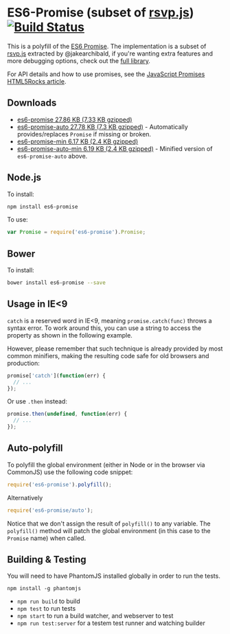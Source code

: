# ES6-Promise (subset of [rsvp.js](https://github.com/tildeio/rsvp.js)) [![Build Status](https://travis-ci.org/stefanpenner/es6-promise.svg?branch=master)](https://travis-ci.org/stefanpenner/es6-promise)

This is a polyfill of the [ES6 Promise](http://people.mozilla.org/~jorendorff/es6-draft.html#sec-promise-constructor). The implementation is a subset of [rsvp.js](https://github.com/tildeio/rsvp.js) extracted by @jakearchibald, if you're wanting extra features and more debugging options, check out the [full library](https://github.com/tildeio/rsvp.js).

For API details and how to use promises, see the <a href="http://www.html5rocks.com/en/tutorials/es6/promises/">JavaScript Promises HTML5Rocks article</a>.

## Downloads

* [es6-promise 27.86 KB (7.33 KB gzipped)](https://raw.githubusercontent.com/stefanpenner/es6-promise/master/dist/lib/es6-promise.js)
* [es6-promise-auto 27.78 KB (7.3 KB gzipped)](https://raw.githubusercontent.com/stefanpenner/es6-promise/master/dist/es6-promise.auto.js) - Automatically provides/replaces `Promise` if missing or broken.
* [es6-promise-min 6.17 KB (2.4 KB gzipped)](https://raw.githubusercontent.com/stefanpenner/es6-promise/master/dist/lib/es6-promise.min.js)
* [es6-promise-auto-min 6.19 KB (2.4 KB gzipped)](https://raw.githubusercontent.com/stefanpenner/es6-promise/master/dist/es6-promise.auto.min.js) - Minified version of `es6-promise-auto` above.

## Node.js

To install:

```sh
npm install es6-promise
```

To use:

```js
var Promise = require('es6-promise').Promise;
```

## Bower

To install:

```sh
bower install es6-promise --save
```


## Usage in IE<9

`catch` is a reserved word in IE<9, meaning `promise.catch(func)` throws a syntax error. To work around this, you can use a string to access the property as shown in the following example.

However, please remember that such technique is already provided by most common minifiers, making the resulting code safe for old browsers and production:

```js
promise['catch'](function(err) {
  // ...
});
```

Or use `.then` instead:

```js
promise.then(undefined, function(err) {
  // ...
});
```

## Auto-polyfill

To polyfill the global environment (either in Node or in the browser via CommonJS) use the following code snippet:

```js
require('es6-promise').polyfill();
```

Alternatively

```js
require('es6-promise/auto');
```

Notice that we don't assign the result of `polyfill()` to any variable. The `polyfill()` method will patch the global environment (in this case to the `Promise` name) when called.

## Building & Testing

You will need to have PhantomJS installed globally in order to run the tests.

`npm install -g phantomjs`

* `npm run build` to build
* `npm test` to run tests
* `npm start` to run a build watcher, and webserver to test
* `npm run test:server` for a testem test runner and watching builder

